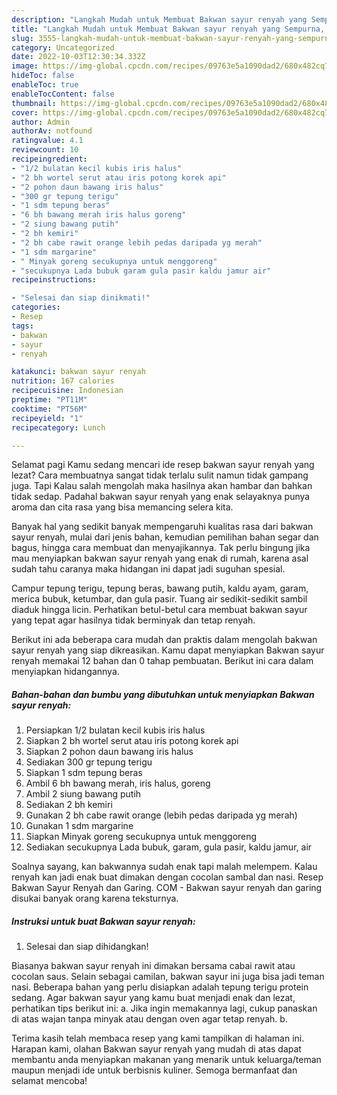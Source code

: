 ```yaml
---
description: "Langkah Mudah untuk Membuat Bakwan sayur renyah yang Sempurna, Buat Buka Puasa Bikin Ngiler"
title: "Langkah Mudah untuk Membuat Bakwan sayur renyah yang Sempurna, Buat Buka Puasa Bikin Ngiler"
slug: 3555-langkah-mudah-untuk-membuat-bakwan-sayur-renyah-yang-sempurna-buat-buka-puasa-bikin-ngiler
category: Uncategorized
date: 2022-10-03T12:30:34.332Z
image: https://img-global.cpcdn.com/recipes/09763e5a1090dad2/680x482cq70/bakwan-sayur-renyah-foto-resep-utama.jpg
hideToc: false
enableToc: true
enableTocContent: false
thumbnail: https://img-global.cpcdn.com/recipes/09763e5a1090dad2/680x482cq70/bakwan-sayur-renyah-foto-resep-utama.jpg
cover: https://img-global.cpcdn.com/recipes/09763e5a1090dad2/680x482cq70/bakwan-sayur-renyah-foto-resep-utama.jpg
author: Admin
authorAv: notfound
ratingvalue: 4.1
reviewcount: 10
recipeingredient:
- "1/2 bulatan kecil kubis iris halus"
- "2 bh wortel serut atau iris potong korek api"
- "2 pohon daun bawang iris halus"
- "300 gr tepung terigu"
- "1 sdm tepung beras"
- "6 bh bawang merah iris halus goreng"
- "2 siung bawang putih"
- "2 bh kemiri"
- "2 bh cabe rawit orange lebih pedas daripada yg merah"
- "1 sdm margarine"
- " Minyak goreng secukupnya untuk menggoreng"
- "secukupnya Lada bubuk garam gula pasir kaldu jamur air"
recipeinstructions:

- "Selesai dan siap dinikmati!"
categories:
- Resep
tags:
- bakwan
- sayur
- renyah

katakunci: bakwan sayur renyah 
nutrition: 167 calories
recipecuisine: Indonesian
preptime: "PT11M"
cooktime: "PT56M"
recipeyield: "1"
recipecategory: Lunch

---
```



Selamat pagi Kamu sedang mencari ide resep bakwan sayur renyah yang lezat? Cara membuatnya sangat tidak terlalu sulit namun tidak gampang juga. Tapi Kalau salah mengolah maka hasilnya akan hambar dan bahkan tidak sedap. Padahal bakwan sayur renyah yang enak selayaknya punya aroma dan cita rasa yang bisa memancing selera kita.


Banyak hal yang sedikit banyak mempengaruhi kualitas rasa dari bakwan sayur renyah, mulai dari jenis bahan, kemudian pemilihan bahan segar dan bagus, hingga cara membuat dan menyajikannya. Tak perlu bingung jika mau menyiapkan bakwan sayur renyah yang enak di rumah, karena asal sudah tahu caranya maka hidangan ini dapat jadi suguhan spesial.

Campur tepung terigu, tepung beras, bawang putih, kaldu ayam, garam, merica bubuk, ketumbar, dan gula pasir. Tuang air sedikit-sedikit sambil diaduk hingga licin. Perhatikan betul-betul cara membuat bakwan sayur yang tepat agar hasilnya tidak berminyak dan tetap renyah.


Berikut ini ada beberapa cara mudah dan praktis dalam mengolah bakwan sayur renyah yang siap dikreasikan. Kamu dapat menyiapkan Bakwan sayur renyah memakai 12 bahan dan 0 tahap pembuatan. Berikut ini cara dalam menyiapkan hidangannya.

<!--inarticleads1-->

##### Bahan-bahan dan bumbu yang dibutuhkan untuk menyiapkan Bakwan sayur renyah:

1. Persiapkan 1/2 bulatan kecil kubis iris halus
1. Siapkan 2 bh wortel serut atau iris potong korek api
1. Siapkan 2 pohon daun bawang iris halus
1. Sediakan 300 gr tepung terigu
1. Siapkan 1 sdm tepung beras
1. Ambil 6 bh bawang merah, iris halus, goreng
1. Ambil 2 siung bawang putih
1. Sediakan 2 bh kemiri
1. Gunakan 2 bh cabe rawit orange (lebih pedas daripada yg merah)
1. Gunakan 1 sdm margarine
1. Siapkan  Minyak goreng secukupnya untuk menggoreng
1. Sediakan secukupnya Lada bubuk, garam, gula pasir, kaldu jamur, air


Soalnya sayang, kan bakwannya sudah enak tapi malah melempem. Kalau renyah kan jadi enak buat dimakan dengan cocolan sambal dan nasi. Resep Bakwan Sayur Renyah dan Garing. COM - Bakwan sayur renyah dan garing disukai banyak orang karena teksturnya. 

<!--inarticleads2-->

##### Instruksi untuk buat Bakwan sayur renyah:


1. Selesai dan siap dihidangkan!

Biasanya bakwan sayur renyah ini dimakan bersama cabai rawit atau cocolan saus. Selain sebagai camilan, bakwan sayur ini juga bisa jadi teman nasi. Beberapa bahan yang perlu disiapkan adalah tepung terigu protein sedang. Agar bakwan sayur yang kamu buat menjadi enak dan lezat, perhatikan tips berikut ini: a. Jika ingin memakannya lagi, cukup panaskan di atas wajan tanpa minyak atau dengan oven agar tetap renyah. b. 

Terima kasih telah membaca resep yang kami tampilkan di halaman ini. Harapan kami, olahan Bakwan sayur renyah yang mudah di atas dapat membantu anda menyiapkan makanan yang menarik untuk keluarga/teman maupun menjadi ide untuk berbisnis kuliner. Semoga bermanfaat dan selamat mencoba!
